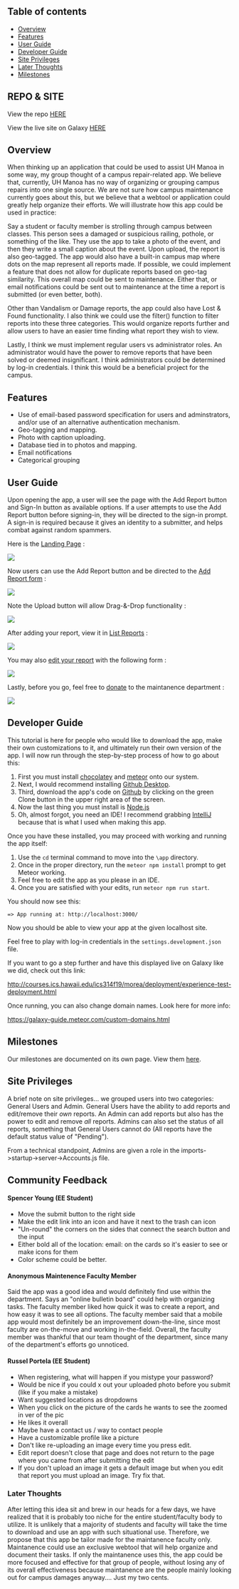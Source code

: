 ## Table of contents

* [Overview](#overview)
* [Features](#features)
* [User Guide](#user-guide)
* [Developer Guide](#developer-guide)
* [Site Privileges](#later-thoughts)
* [Later Thoughts](#later-thoughts)
* [Milestones](milestones.html)

## REPO & SITE

View the repo [HERE](https://github.com/manoa-fixed)

View the live site on Galaxy [HERE](http://manoafixed.meteorapp.com/#/)

## Overview 

When thinking up an application that could be used to assist UH Manoa in some way, my group thought of a campus repair-related app. We believe that, currently, UH Manoa has no way of organizing or grouping campus repairs into one single source. We are not sure how campus maintenance currently goes about this, but we believe that a webtool or application could greatly help organize their efforts. We will illustrate how this app could be used in practice:

Say a student or faculty member is strolling through campus between classes. This person sees a damaged or suspicious railing, pothole, or something of the like. They use the app to take a photo of the event, and then they write a small caption about the event. Upon upload, the report is also geo-tagged. The app would also have a built-in campus map where dots on the map represent all reports made. If possible, we could implement a feature that does not allow for duplicate reports based on geo-tag similarity. This overall map could be sent to maintenance. Either that, or email notifications could be sent out to maintenance at the time a report is submitted (or even better, both).

Other than Vandalism or Damage reports, the app could also have Lost & Found functionality. I also think we could use the filter() function to filter reports into these three categories. This would organize reports further and allow users to have an easier time finding what report they wish to view.

Lastly, I think we must implement regular users vs administrator roles. An administrator would have the power to remove reports that have been solved or deemed insignificant. I think administrators could be determined by log-in credentials. I think this would be a beneficial project for the campus.

## Features

* Use of email-based password specification for users and adminstrators, and/or use of an alternative authentication mechanism.
* Geo-tagging and mapping.
* Photo with caption uploading. 
* Database tied in to photos and mapping.
* Email notifications
* Categorical grouping

## User Guide

Upon opening the app, a user will see the page with the Add Report button and Sign-In button as available options. If a user attempts to use the Add Report button before signing-in, they will be directed to the sign-in prompt. A sign-in is required because it gives an identity to a submitter, and helps combat against random spammers.

Here is the [Landing Page](http://manoafixed.meteorapp.com/#/) :

<img src="newLanding.PNG">

Now users can use the Add Report button and be directed to the [Add Report form](http://manoafixed.meteorapp.com/#/add) :

<img src="newadd.PNG">

Note the Upload button will allow Drag-&-Drop functionality :

<img src="dropzone.PNG">

After adding your report, view it in [List Reports](http://manoafixed.meteorapp.com/#/list) :

<img src="listreports.PNG">

You may also [edit your report](http://manoafixed.meteorapp.com/#/edit/kcxGBQEmfePWuYG3c) with the following form :

<img src="edit.PNG">

Lastly, before you go, feel free to [donate](http://manoafixed.meteorapp.com/#/donate) to the maintanence department :

<img src="donate.PNG">

## Developer Guide

This tutorial is here for people who would like to download the app, make their own customizations to it, and ultimately run their own version of the app. I will now run through the step-by-step process of how to go about this:

1. First you must install [chocolatey](https://chocolatey.org/install) and [meteor](https://www.meteor.com/install) onto our system.
2. Next, I would recommend installing [Github Desktop](https://desktop.github.com/).
3. Third, download the app's code on [Github](https://github.com/manoa-fixed/manoa-fixed) by clicking on the green Clone button in the upper right area of the screen.
4. Now the last thing you must install is [Node.js](https://www.npmjs.com/get-npm)
5. Oh, almost forgot, you need an IDE! I recommend grabbing [IntelliJ](https://www.jetbrains.com/idea/download/) because that is what I used when making this app.

Once you have these installed, you may proceed with working and running the app itself:

1. Use the `cd` terminal command to move into the `\app` directory. 
2. Once in the proper directory, run the `meteor npm install` prompt to get Meteor working.
3. Feel free to edit the app as you please in an IDE.
4. Once you are satisfied with your edits, run `meteor npm run start`.

You should now see this:

`=> App running at: http://localhost:3000/`
   
Now you should be able to view your app at the given localhost site.

Feel free to play with log-in credentials in the `settings.development.json` file.

If you want to go a step further and have this displayed live on Galaxy like we did, check out this link:

http://courses.ics.hawaii.edu/ics314f19/morea/deployment/experience-test-deployment.html

Once running, you can also change domain names. Look here for more info:

https://galaxy-guide.meteor.com/custom-domains.html

## Milestones

Our milestones are documented on its own page. View them [here](milestones.html).

## Site Privileges

A brief note on site privileges... we grouped users into two categories: General Users and Admin. General Users have the ability to add reports and edit/remove their *own* reports. An Admin can add reports but also has the power to edit and remove *all* reports. Admins can also set the status of all reports, something that General Users cannot do (All reports have the default status value of "Pending").

From a technical standpoint, Admins are given a role in the imports->startup->server->Accounts.js file.

## Community Feedback

#### Spencer Young (EE Student)
* Move the submit button to the right side
* Make the edit link into an icon and have it next to the trash can icon
* "Un-round" the corners on the sides that connect the search button and the input
* Either bold all of the location: email: on the cards so it's easier to see or make icons for them
* Color scheme could be better.

#### Anonymous Maintenence Faculty Member
Said the app was a good idea and would definitely find use within the department. Says an "online bulletin board" could help with organizing tasks. The faculty member liked how quick it was to create a report, and how easy it was to see all options. The faculty member said that a mobile app would most definitely be an improvement down-the-line, since most faculty are on-the-move and working in-the-field. Overall, the faculty member was thankful that our team thought of the department, since many of the department's efforts go unnoticed.

#### Russel Portela (EE Student)
* When registering, what will happen if you mistype your password?
* Would be nice if you could x out your uploaded photo before you submit (like if you make a mistake)
* Want suggested locations as dropdowns
* When you click on the picture of the cards he wants to see the zoomed in ver of the pic
* He likes it overall
* Maybe have a contact us / way to contact people
* Have a customizable profile like a picture
* Don't like re-uploading an image every time you press edit.
* Edit report doesn't close that page and does not return to the page where you came from after submitting the edit
* If you don't upload an image it gets a default image but when you edit that report you must upload an image. Try fix that.

### Later Thoughts

After letting this idea sit and brew in our heads for a few days, we have realized that it is probably too niche for the entire student/faculty body to utilize. It is unlikely that a majority of students and faculty will take the time to download and use an app with such situational use. Therefore, we propose that this app be tailor made for the maintanence faculty only. Maintanence could use an exclusive webtool that will help organize and document their tasks. If only the maintanence uses this, the app could be more focused and effective for that group of people, without losing any of its overall effectiveness because maintanence are the people mainly looking out for campus damages anyway…. Just my two cents.







